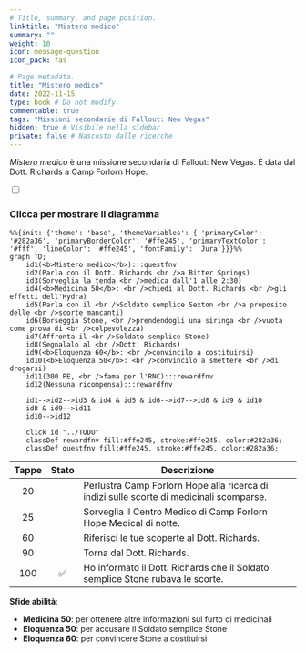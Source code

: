 ```yaml
---
# Title, summary, and page position.
linktitle: "Mistero medico"
summary: ""
weight: 10
icon: message-question
icon_pack: fas

# Page metadata.
title: "Mistero medico"
date: 2022-11-15
type: book # Do not modify.
commentable: true
tags: "Missioni secondarie di Fallout: New Vegas"
hidden: true # Visibile nella sidebar
private: false # Nascosto dalle ricerche
---
```


<div class="fnv">


*Mistero medico* è una missione secondaria di Fallout: New Vegas. È data dal Dott. Richards a Camp Forlorn Hope.


<section class="chart-collapse">
<input type="checkbox" name="collapse2" id="handle2">
<h3 class="handle">
<label for="handle2">Clicca per mostrare il diagramma</label>
</h3>
<div class="content">

```mermaid
%%{init: {'theme': 'base', 'themeVariables': { 'primaryColor': '#282a36', 'primaryBorderColor': '#ffe245', 'primaryTextColor': '#fff', 'lineColor': '#ffe245', 'fontFamily': 'Jura'}}}%%
graph TD;
    id1(<b>Mistero medico</b>):::questfnv
    id2(Parla con il Dott. Richards <br />a Bitter Springs)
    id3(Sorveglia la tenda <br />medica dall'1 alle 2:30)
    id4(<b>Medicina 50</b>: <br />chiedi al Dott. Richards <br />gli effetti dell'Hydra)
    id5(Parla con il <br />Soldato semplice Sexton <br />a proposito delle <br />scorte mancanti)
    id6(Borseggia Stone, <br />prendendogli una siringa <br />vuota come prova di <br />colpevolezza)
    id7(Affronta il <br />Soldato semplice Stone) 
    id8(Segnalalo al <br />Dott. Richards)
    id9(<b>Eloquenza 60</b>: <br />convincilo a costituirsi)
    id10(<b>Eloquenza 50</b>: <br />convincilo a smettere <br />di drogarsi)
    id11(300 PE, <br />fama per l'RNC):::rewardfnv
    id12(Nessuna ricompensa):::rewardfnv

    id1-->id2-->id3 & id4 & id5 & id6-->id7-->id8 & id9 & id10
    id8 & id9-->id11
    id10-->id12
    
    click id "../TODO"
    classDef rewardfnv fill:#ffe245, stroke:#ffe245, color:#282a36;
    classDef questfnv fill:#ffe245, stroke:#ffe245, color:#282a36;
```

</div>
</section>

| Tappe |       Stato        | Descrizione |
|:-----:|:------------------:| ----------- |
|                           20                          |            | Perlustra Camp Forlorn Hope alla ricerca di indizi sulle scorte di medicinali scomparse.                                                                                    |
|                           25                          |            | Sorveglia il Centro Medico di Camp Forlorn Hope Medical di notte.                                                                                                           |
|                           60                          |            | Riferisci le tue scoperte al Dott. Richards.                                                                                                                                |
|                           90                          |            | Torna dal Dott. Richards.                                                                                                                                                   |
|                          100                          | :white_check_mark: | Ho informato il Dott. Richards che il Soldato semplice Stone rubava le scorte.                                                                                              |



**Sfide abilità**:
- **Medicina 50**: per ottenere altre informazioni sul furto di medicinali
- **Eloquenza 50**: per accusare il Soldato semplice Stone
- **Eloquenza 60**: per convincere Stone a costituirsi





</div>


